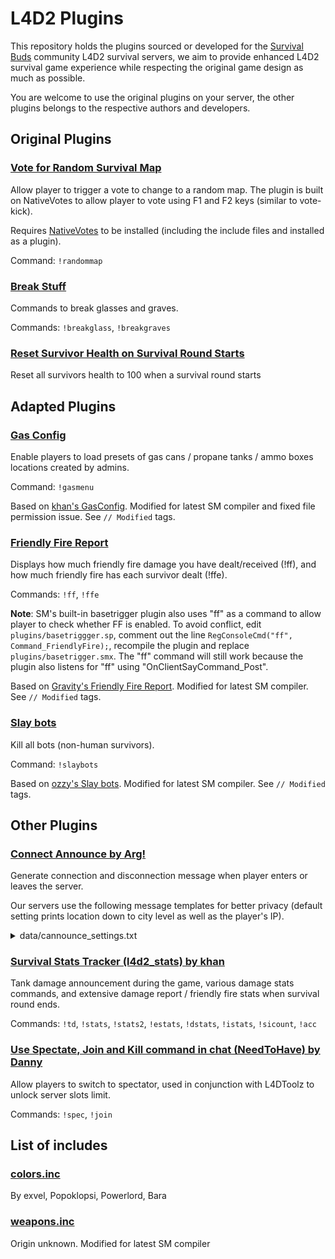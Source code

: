 # L4D2 Plugins

This repository holds the plugins sourced or developed for the [Survival Buds](https://l4d2.lerico.net) community L4D2 survival servers, we aim to provide enhanced L4D2 survival game experience while respecting the original game design as much as possible.

You are welcome to use the original plugins on your server, the other plugins belongs to the respective authors and developers.

## Original Plugins

### [Vote for Random Survival Map](scripting/voterandomsurvivalmap.sp)

Allow player to trigger a vote to change to a random map. The plugin is built on NativeVotes to allow player to vote using F1 and F2 keys (similar to vote-kick).

Requires [NativeVotes](https://github.com/sapphonie/sourcemod-nativevotes-updated) to be installed (including the include files and installed as a plugin).

Command: `!randommap`

### [Break Stuff](scripting/breakstuff.sp)

Commands to break glasses and graves.

Commands: `!breakglass`, `!breakgraves`

### [Reset Survivor Health on Survival Round Starts](scripting/resethealthonsurvivalroundstarts.sp)

Reset all survivors health to 100 when a survival round starts

## Adapted Plugins

### [Gas Config](scripting/gasconfig.sp)

Enable players to load presets of gas cans / propane tanks / ammo boxes locations created by admins.

Command: `!gasmenu`

Based on [khan's GasConfig](https://github.com/graviti666/Some-Plugins/blob/bdc43b6d64ce7aea855859370fefe5519aa80c85/Gas%20Configs/GasConfig.sp). Modified for latest SM compiler and fixed file permission issue. See `// Modified` tags.

### [Friendly Fire Report](scripting/friendlyfirereport.sp)

Displays how much friendly fire damage you have dealt/received (!ff), and how much friendly fire has each survivor dealt (!ffe).

Commands: `!ff`, `!ffe`

**Note**: SM's built-in basetrigger plugin also uses "ff" as a command to allow player to check whether FF is enabled. To avoid conflict, edit `plugins/basetriggger.sp`, comment out the line `RegConsoleCmd("ff", Command_FriendlyFire);`, recompile the plugin and replace `plugins/basetrigger.smx`. The "ff" command will still work because the plugin also listens for "ff" using "OnClientSayCommand_Post".

Based on [Gravity's Friendly Fire Report](https://github.com/graviti666/Some-Plugins/blob/bdc43b6d64ce7aea855859370fefe5519aa80c85/FriendlyFireReport.sp). Modified for latest SM compiler. See `// Modified` tags.

### [Slay bots](scripting/slaybots.sp)

Kill all bots (non-human survivors).

Command: `!slaybots`

Based on [ozzy's Slay bots](https://github.com/fafa-junhe/My-srcds-plugins/blob/0de19c28b4eb8bdd4d3a04c90c2489c473427f7a/all/slaybots.sp). Modified for latest SM compiler. See `// Modified` tags.

## Other Plugins

### [Connect Announce by Arg!](https://forums.alliedmods.net/showthread.php?t=77306)

Generate connection and disconnection message when player enters or leaves the server.

Our servers use the following message templates for better privacy (default setting prints location down to city level as well as the player's IP).

<details>
<summary>data/cannounce_settings.txt</summary>

```
"CountryShow"
{
	"messages"
	{
		"playerjoin"		"{PLAYERTYPE} {GREEN}{PLAYERNAME} {DEFAULT} connected from {LIGHTGREEN}{PLAYERCOUNTRYSHORT}{DEFAULT}"
		"playerdisc"		"{PLAYERTYPE} {GREEN}{PLAYERNAME} {DEFAULT} disconnected {GREEN}reason: {DEFAULT}{DISC_REASON}"
	}
	"messages_admin"
	{
		"playerjoin"		"{PLAYERTYPE} {GREEN}{PLAYERNAME} {DEFAULT} connected from {LIGHTGREEN}{PLAYERCOUNTRYSHORT}{DEFAULT}"
		"playerdisc"		"{PLAYERTYPE} {GREEN}{PLAYERNAME} {DEFAULT} disconnected {GREEN}reason: {DEFAULT}{DISC_REASON}"
	}
}
```

</details>

### [Survival Stats Tracker (l4d2_stats) by khan](https://github.com/graviti666/Some-Plugins/blob/bdc43b6d64ce7aea855859370fefe5519aa80c85/L4D2%20stats/l4d2_stats.sp)

Tank damage announcement during the game, various damage stats commands, and extensive damage report / friendly fire stats when survival round ends.

Commands: `!td`, `!stats`, `!stats2`, `!estats`, `!dstats`, `!istats`, `!sicount`, `!acc`

### [Use Spectate, Join and Kill command in chat (NeedToHave) by Danny](https://forums.alliedmods.net/showthread.php?p=1198514)

Allow players to switch to spectator, used in conjunction with L4DToolz to unlock server slots limit.

Commands: `!spec`, `!join`

## List of includes

### [colors.inc](scripting/include/colors.inc)
By exvel, Popoklopsi, Powerlord, Bara

### [weapons.inc](scripting/include/weapons.inc)
Origin unknown. Modified for latest SM compiler
